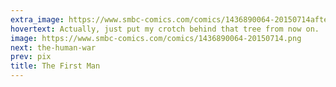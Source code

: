 ```yaml
---
extra_image: https://www.smbc-comics.com/comics/1436890064-20150714after.png
hovertext: Actually, just put my crotch behind that tree from now on.
image: https://www.smbc-comics.com/comics/1436890064-20150714.png
next: the-human-war
prev: pix
title: The First Man
---
```

